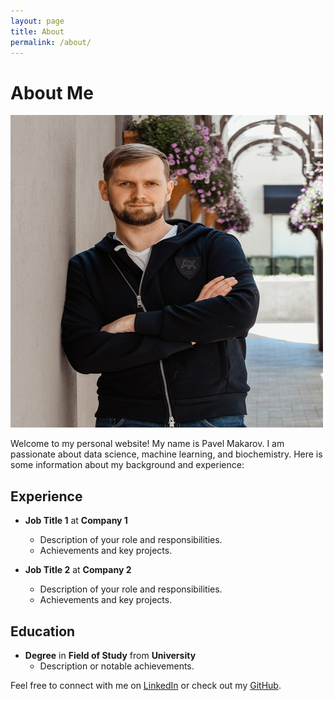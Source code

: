 ```yaml
---
layout: page
title: About
permalink: /about/
---
```


# About Me

![My Picture](/assets/me_500.png)

Welcome to my personal website! My name is Pavel Makarov. I am passionate about data science, machine learning, and biochemistry. Here is some information about my background and experience:

## Experience

- **Job Title 1** at **Company 1**
  - Description of your role and responsibilities.
  - Achievements and key projects.

- **Job Title 2** at **Company 2**
  - Description of your role and responsibilities.
  - Achievements and key projects.

## Education

- **Degree** in **Field of Study** from **University**
  - Description or notable achievements.

Feel free to connect with me on [LinkedIn](https://www.linkedin.com/in/pavelmakarov90/) or check out my [GitHub](https://github.com/PavelM90).
